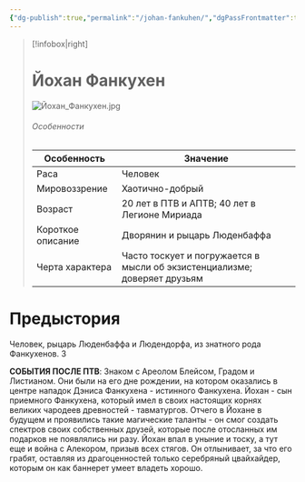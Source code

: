 ```yaml
---
{"dg-publish":true,"permalink":"/johan-fankuhen/","dgPassFrontmatter":true}
---
```



> [!infobox|right]
> # Йохан Фанкухен
> ![Йохан_Фанкухен.jpg](/img/user/%D0%99%D0%BE%D1%85%D0%B0%D0%BD_%D0%A4%D0%B0%D0%BD%D0%BA%D1%83%D1%85%D0%B5%D0%BD.jpg)
> ###### Особенности
> | Особенность | Значение |
> | ---- | ---- |
> | Раса | Человек|
> | Мировоззрение | Хаотично-добрый |
> | Возраст | 20 лет в ПТВ и АПТВ; 40 лет в Легионе Мириада|
> | Короткое описание |Дворянин и рыцарь Люденбаффа|
> | Черта характера |Часто тоскует и погружается в мысли об экзистенциализме; доверяет друзьям|

# Предыстория
Человек, рыцарь Люденбаффа и Людендорфа, из знатного рода Фанкухенов. З


**СОБЫТИЯ ПОСЛЕ ПТВ**:
Знаком с Ареолом Блейсом, Градом и Листианом. Они были на его дне рождении, на котором оказались в центре нападок Дэниса Фанкухена - истинного Фанкухена. Йохан - сын приемного Фанкухена, который имел в своих настоящих корнях великих чародеев древностей - тавматургов. Отчего в Йохане в будущем и проявились такие магические таланты - он смог создать спектров своих собственных друзей, которые после отосланных им подарков не появлялись ни разу. Йохан впал в уныние и тоску, а тут еще и война с Алекором, призыв всех стягов. Он отлынивает, за что его грабят, оставляя из драгоценностей только серебряный цвайхайдер, которым он как баннерет умеет владеть хорошо.